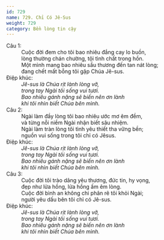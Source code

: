 ```yaml
---
id: 729
name: 729. Chỉ Có Jê-Sus
weight: 729
category: Bền lòng tin cậy
---
```

<dl><dt>Câu 1:</dt><dd data-verse="1">Cuộc đời đem cho tôi bao nhiêu đắng cay lo buồn, <br/>lòng thường chán chường, tội tình chất trong hồn. <br/>Một mình mang bao nhiêu sầu thương đến tan nát lòng; <br/>đang chết mất bỗng tôi gặp Chúa Jê-sus. </dd><dt>Điệp khúc:</dt><dd data-chorus="1"><em>Jê-sus là Chúa rịt lành lòng vỡ, <br/>trong tay Ngài tôi sống vui tươi. <br/>Bao nhiêu gánh nặng sẽ biến nên ơn lành <br/>khi tôi nhìn biết Chúa bên mình. </em></dd><dt>Câu 2:</dt><dd data-verse="2">Ngài làm đầy lòng tôi bao nhiêu ước mơ êm đềm, <br/>và từng nỗi niềm Ngài nhận biết sâu nhiệm. <br/>Ngài làm tràn lòng tôi tình yêu thiết tha vững bền; <br/>nguồn vui sống trong tôi chỉ có Jêsus. </dd><dt>Điệp khúc:</dt><dd data-chorus="1"><em>Jê-sus là Chúa rịt lành lòng vỡ, <br/>trong tay Ngài tôi sống vui tươi. <br/>Bao nhiêu gánh nặng sẽ biến nên ơn lành <br/>khi tôi nhìn biết Chúa bên mình. </em></dd><dt>Câu 3:</dt><dd data-verse="3">Cuộc đời tôi trào dâng yêu thương, đức tin, hy vọng, <br/>đẹp như lửa hồng, lửa hồng ấm êm lòng. <br/>Cuộc đời bình an không chi phân rẽ tôi khỏi Ngài; <br/>người yêu dấu bên tôi chỉ có Jê-sus. </dd><dt>Điệp khúc:</dt><dd data-chorus="1"><em>Jê-sus là Chúa rịt lành lòng vỡ, <br/>trong tay Ngài tôi sống vui tươi. <br/>Bao nhiêu gánh nặng sẽ biến nên ơn lành <br/>khi tôi nhìn biết Chúa bên mình. </em></dd></dl>
